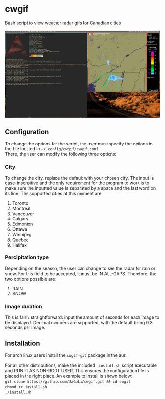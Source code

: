 # cwgif
Bash script to view weather radar gifs for Canadian cities<br/><br/>
![screenshot](https://github.com/JaGoLi/cwgif/raw/main/screenshot.png)<br/>

## Configuration
To change the options for the script, the user must specify the options in the file located in ```~/.config/cwgif/cwgif.conf```<br/>
There, the user can modify the following three options:<br/>

### City
To change the city, replace the default with your chosen city. The input is case-insensitive and the only requirement for the program to work is to make sure the inputted value is separated by a space and the last word on its line. The supported cities at this moment are:<br/>
1. Toronto
2. Montreal
3. Vancouver
4. Calgary
5. Edmonton
6. Ottawa
7. Winnipeg
8. Quebec
9. Halifax

### Percipitation type
Depending on the season, the user can change to see the radar for rain or snow. For this field to be accepted, it must be IN ALL-CAPS. Therefore, the two options possible are:<br/>
1. RAIN
2. SNOW

### Image duration
This is fairly straightforward: input the amount of seconds for each image to be displayed. Decimal numbers are supported, with the default being 0.3 seconds per image.

## Installation
For arch linux users install the ```cwgif-git``` package in the aur.<br/> <br/>
For all other distributions, make the included ``` install.sh``` script executable and RUN IT AS NON-ROOT USER. This ensures the configuration file is placed in the right place. An example to install is shown below: <br/>
```git clone https://github.com/JaGoLi/cwgif.git && cd cwgit```<br/>
```chmod +x install.sh```<br/>
```./install.sh```


